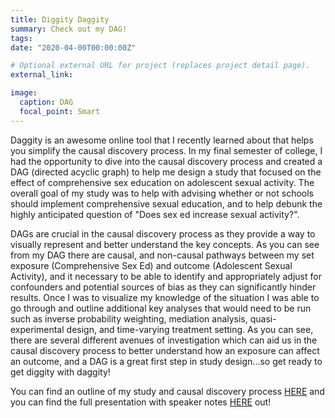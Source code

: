 ```yaml
---
title: Diggity Daggity
summary: Check out my DAG!
tags:
date: "2020-04-00T00:00:00Z"

# Optional external URL for project (replaces project detail page).
external_link: 

image:
  caption: DAG
  focal_point: Smart
---
```



Daggity is an awesome online tool that I recently learned about that helps you simplify the causal discovery process. In my final semester of college, I had the opportunity to dive into the causal discovery process and created a DAG (directed acyclic graph) to help me design a study that focused on the effect of comprehensive sex education on adolescent sexual activity. The overall goal of my study was to help with advising whether or not schools should implement comprehensive sexual education, and to help debunk the highly anticipated question of "Does sex ed increase sexual activity?".

DAGs are crucial in the causal discovery process as they provide a way to visually represent and better understand the key concepts. As you can see from my DAG there are causal, and non-causal pathways between my set exposure (Comprehensive Sex Ed) and outcome (Adolescent Sexual Activity), and it necessary to be able to identify and appropriately adjust for confounders and potential sources of bias as they can significantly hinder results. Once I was to visualize my knowledge of the situation I was able to go through and outline additional key analyses that would need to be run such as inverse probability weighting, mediation analysis, quasi-experimental design, and time-varying treatment setting. As you can see, there are several different avenues of investigation which can aid us in the causal discovery process to better understand how an exposure can affect an outcome, and a DAG is a great first step in study design...so get ready to get diggity with daggity!


You can find an outline of my study and causal discovery process [HERE](causalspeaker.pdf) and you can find the full presentation with speaker notes [HERE](causal.pptx) out! 






